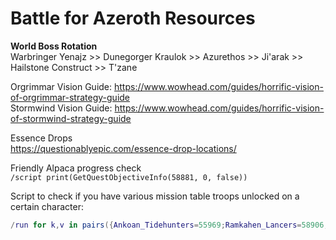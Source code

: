 # Battle for Azeroth Resources

**__World Boss Rotation__**<br/>
Warbringer Yenajz >> Dunegorger Kraulok >> Azurethos >> Ji'arak >> Hailstone Construct >> T'zane

Orgrimmar Vision Guide: <https://www.wowhead.com/guides/horrific-vision-of-orgrimmar-strategy-guide><br/>
Stormwind Vision Guide: <https://www.wowhead.com/guides/horrific-vision-of-stormwind-strategy-guide>

Essence Drops<br/>
<https://questionablyepic.com/essence-drop-locations/>

Friendly Alpaca progress check<br/>
`/script print(GetQuestObjectiveInfo(58881, 0, false))`

Script to check if you have various mission table troops unlocked on a certain character:
```lua
/run for k,v in pairs({Ankoan_Tidehunters=55969;Ramkahen_Lancers=58906;Rajani_Sparkcallers=58907})do print(format("%s: %s",k,IsQuestFlaggedCompleted(v) and "\124cff00ff00Unlocked\124r" or "\124cffff0000Locked\124r"))end
```
